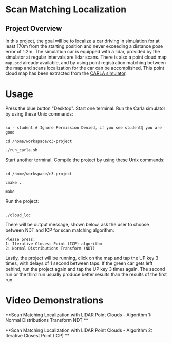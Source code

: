 # Scan Matching Localization

  
## Project Overview
In this project,  the goal will be to localize a car driving in simulation for at least 170m from the starting position and never exceeding a distance pose error of 1.2m. The simulation car is equipped with a lidar, provided by the simulator at regular intervals are lidar scans. There is also a point cloud map  `map.pcd`  already available, and by using point registration matching between the map and scans localization for the car can be accomplished. This point cloud map has been extracted from the  [CARLA simulator](https://carla.org/).


  

# Usage

  

Press the blue button "Desktop". Start one terminal. Run the Carla simulator by using these Unix commands:

  

```

su - student # Ignore Permission Denied, if you see student@ you are good

cd /home/workspace/c3-project

./run_carla.sh

```

  

Start another terminal. Compile the project by using these Unix commands:

  

```

cd /home/workspace/c3-project

cmake .

make

```


Run the project:
```

./cloud_loc

```
There will be output message, shown below, ask the user to choose between NDT and ICP for scan matching algorithm:

```
Please press:
1: Iterative Closest Point (ICP) algorithm 
2: Normal Distributions Transform (NDT)
```

Lastly, the project will be running, click on the map and tap the UP key 3 times, with delays of 1 second between taps. If the green car gets left behind, run the project again and tap the UP key 3 times again. The second run or the third run usually produce better results than the results of the first run.


# Video Demonstrations
  

**Scan Matching Localization with LIDAR Point Clouds - Algorithm 1: Normal Distributions Transform NDT **

  

**Scan Matching Localization with LIDAR Point Clouds - Algorithm 2: Iterative Closest Point (ICP) **
